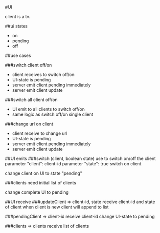 #UI

client is a tv.

##ui states 
- on
- pending
- off

##use cases

###switch client off/on
- client receives to switch off/on
- UI-state is pending
- server emit client pending immediately
- server emit client update

###switch all client off/on
- UI emit to all clients to switch off/on
- same logic as switch off/on single client

###change url on client
- client receive to change url
- UI-state is pending
- server emit client pending immediately
- server emit client update


##UI emits
###switch (client, boolean state)
use to switch on/off the client
parameter "client": client-id
parameter "state": true switch on client

change client on UI to state "pending"

###clients
need initial list of clients

change complete UI to pending

##UI receive
###updateClient => client-id, state
receive client-id and state of client
when client is new client will append to list

###pendingClient => client-id
receive client-id 
change UI-state to pending

###clients => clients
receive list of clients


